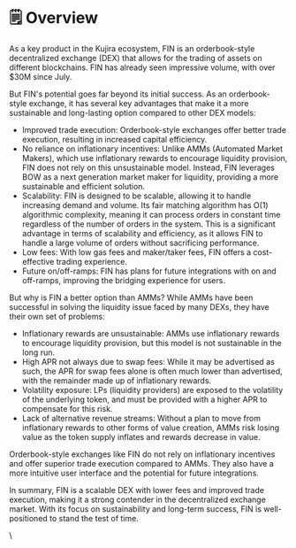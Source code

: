 # 🗒 Overview

As a key product in the Kujira ecosystem, FIN is an orderbook-style decentralized exchange (DEX) that allows for the trading of assets on different blockchains. FIN has already seen impressive volume, with over $30M since July.

But FIN's potential goes far beyond its initial success. As an orderbook-style exchange, it has several key advantages that make it a more sustainable and long-lasting option compared to other DEX models:

* Improved trade execution: Orderbook-style exchanges offer better trade execution, resulting in increased capital efficiency.
* No reliance on inflationary incentives: Unlike AMMs (Automated Market Makers), which use inflationary rewards to encourage liquidity provision, FIN does not rely on this unsustainable model. Instead, FIN leverages BOW as a next generation market maker for liquidity, providing a more sustainable and efficient solution.
* Scalability: FIN is designed to be scalable, allowing it to handle increasing demand and volume. Its fair matching algorithm has O(1) algorithmic complexity, meaning it can process orders in constant time regardless of the number of orders in the system. This is a significant advantage in terms of scalability and efficiency, as it allows FIN to handle a large volume of orders without sacrificing performance.
* Low fees: With low gas fees and maker/taker fees, FIN offers a cost-effective trading experience.
* Future on/off-ramps: FIN has plans for future integrations with on and off-ramps, improving the bridging experience for users.

But why is FIN a better option than AMMs? While AMMs have been successful in solving the liquidity issue faced by many DEXs, they have their own set of problems:

* Inflationary rewards are unsustainable: AMMs use inflationary rewards to encourage liquidity provision, but this model is not sustainable in the long run.
* High APR not always due to swap fees: While it may be advertised as such, the APR for swap fees alone is often much lower than advertised, with the remainder made up of inflationary rewards.
* Volatility exposure: LPs (liquidity providers) are exposed to the volatility of the underlying token, and must be provided with a higher APR to compensate for this risk.
* Lack of alternative revenue streams: Without a plan to move from inflationary rewards to other forms of value creation, AMMs risk losing value as the token supply inflates and rewards decrease in value.

Orderbook-style exchanges like FIN do not rely on inflationary incentives and offer superior trade execution compared to AMMs. They also have a more intuitive user interface and the potential for future integrations.

In summary, FIN is a scalable DEX with lower fees and improved trade execution, making it a strong contender in the decentralized exchange market. With its focus on sustainability and long-term success, FIN is well-positioned to stand the test of time.

\
